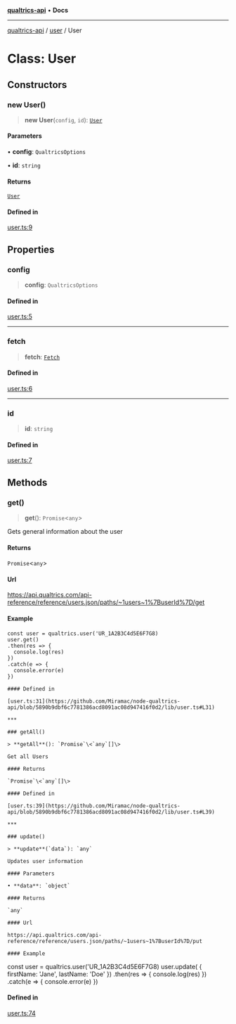 [**qualtrics-api**](../../README.md) • **Docs**

***

[qualtrics-api](../../modules.md) / [user](../README.md) / User

# Class: User

## Constructors

### new User()

> **new User**(`config`, `id`): [`User`](User.md)

#### Parameters

• **config**: `QualtricsOptions`

• **id**: `string`

#### Returns

[`User`](User.md)

#### Defined in

[user.ts:9](https://github.com/Miramac/node-qualtrics-api/blob/5890b9dbf6c7781386acd8091ac08d947416f0d2/lib/user.ts#L9)

## Properties

### config

> **config**: `QualtricsOptions`

#### Defined in

[user.ts:5](https://github.com/Miramac/node-qualtrics-api/blob/5890b9dbf6c7781386acd8091ac08d947416f0d2/lib/user.ts#L5)

***

### fetch

> **fetch**: [`Fetch`](../../fetch/classes/Fetch.md)

#### Defined in

[user.ts:6](https://github.com/Miramac/node-qualtrics-api/blob/5890b9dbf6c7781386acd8091ac08d947416f0d2/lib/user.ts#L6)

***

### id

> **id**: `string`

#### Defined in

[user.ts:7](https://github.com/Miramac/node-qualtrics-api/blob/5890b9dbf6c7781386acd8091ac08d947416f0d2/lib/user.ts#L7)

## Methods

### get()

> **get**(): `Promise`\<`any`\>

Gets general information about the user

#### Returns

`Promise`\<`any`\>

#### Url

https://api.qualtrics.com/api-reference/reference/users.json/paths/~1users~1%7BuserId%7D/get

#### Example

```
const user = qualtrics.user('UR_1A2B3C4d5E6F7G8)
user.get()
.then(res => {
  console.log(res)
})
.catch(e => {
  console.error(e)
})

#### Defined in

[user.ts:31](https://github.com/Miramac/node-qualtrics-api/blob/5890b9dbf6c7781386acd8091ac08d947416f0d2/lib/user.ts#L31)

***

### getAll()

> **getAll**(): `Promise`\<`any`[]\>

Get all Users

#### Returns

`Promise`\<`any`[]\>

#### Defined in

[user.ts:39](https://github.com/Miramac/node-qualtrics-api/blob/5890b9dbf6c7781386acd8091ac08d947416f0d2/lib/user.ts#L39)

***

### update()

> **update**(`data`): `any`

Updates user information

#### Parameters

• **data**: `object`

#### Returns

`any`

#### Url

https://api.qualtrics.com/api-reference/reference/users.json/paths/~1users~1%7BuserId%7D/put

#### Example

```
const user = qualtrics.user('UR_1A2B3C4d5E6F7G8)
user.update( {
  firstName: 'Jane',
  lastName: 'Doe'
})
.then(res => {
  console.log(res)
})
.catch(e => {
  console.error(e)
})

#### Defined in

[user.ts:74](https://github.com/Miramac/node-qualtrics-api/blob/5890b9dbf6c7781386acd8091ac08d947416f0d2/lib/user.ts#L74)
